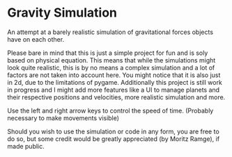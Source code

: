 # Gravity Simulation
 An attempt at a barely realistic simulation of gravitational forces objects have on each other.

Please bare in mind that this is just a simple project for fun and is soly based on 
physical equation. This means that while the simulations might look quite realistic, 
this is by no means a complex simulation and a lot of factors are not taken into account 
here. You might notice that it is also just in 2d, due to the limitations of pygame. 
Additionally this project is still work in progress and I might add more features
like a UI to manage planets and their respective positions and velocities, more realistic 
simulation and more.

Use the left and right arrow keys to control the speed of time. (Probably necessary to
make movements visible)

Should you wish to use the simulation or code in any form, you are free to do so, 
but some credit would be greatly appreciated (by Moritz Ramge), if made public.